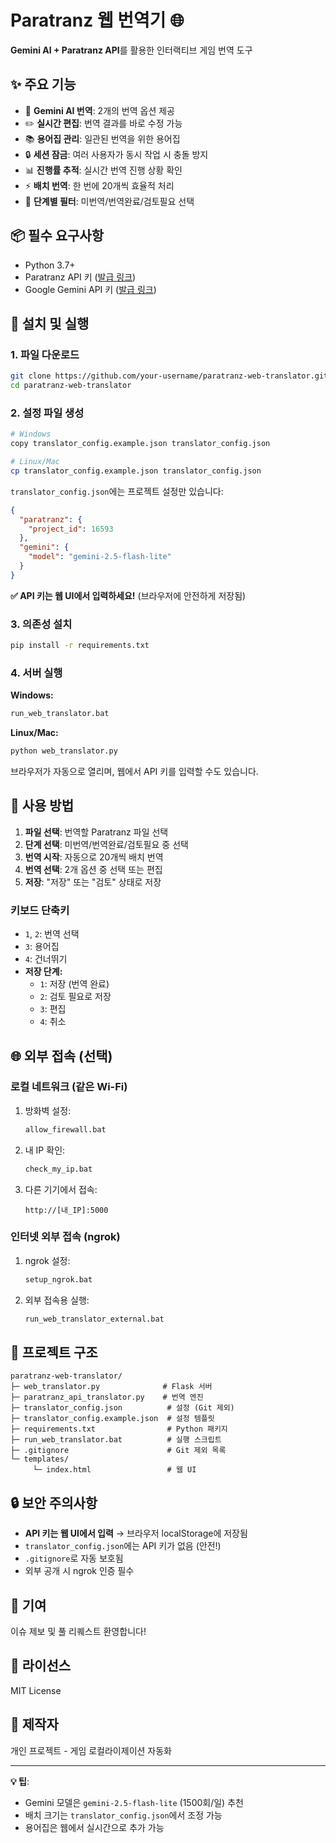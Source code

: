 # Paratranz 웹 번역기 🌐

**Gemini AI + Paratranz API**를 활용한 인터랙티브 게임 번역 도구

## ✨ 주요 기능

- 🤖 **Gemini AI 번역**: 2개의 번역 옵션 제공
- ✏️ **실시간 편집**: 번역 결과를 바로 수정 가능
- 📚 **용어집 관리**: 일관된 번역을 위한 용어집
- 🔒 **세션 잠금**: 여러 사용자가 동시 작업 시 충돌 방지
- 📊 **진행률 추적**: 실시간 번역 진행 상황 확인
- ⚡ **배치 번역**: 한 번에 20개씩 효율적 처리
- 🎯 **단계별 필터**: 미번역/번역완료/검토필요 선택

## 📦 필수 요구사항

- Python 3.7+
- Paratranz API 키 ([발급 링크](https://paratranz.cn/users/my))
- Google Gemini API 키 ([발급 링크](https://aistudio.google.com/app/apikey))

## 🚀 설치 및 실행

### 1. 파일 다운로드

```bash
git clone https://github.com/your-username/paratranz-web-translator.git
cd paratranz-web-translator
```

### 2. 설정 파일 생성

```bash
# Windows
copy translator_config.example.json translator_config.json

# Linux/Mac
cp translator_config.example.json translator_config.json
```

`translator_config.json`에는 프로젝트 설정만 있습니다:
```json
{
  "paratranz": {
    "project_id": 16593
  },
  "gemini": {
    "model": "gemini-2.5-flash-lite"
  }
}
```

**✅ API 키는 웹 UI에서 입력하세요!** (브라우저에 안전하게 저장됨)

### 3. 의존성 설치

```bash
pip install -r requirements.txt
```

### 4. 서버 실행

**Windows:**
```bash
run_web_translator.bat
```

**Linux/Mac:**
```bash
python web_translator.py
```

브라우저가 자동으로 열리며, 웹에서 API 키를 입력할 수도 있습니다.

## 📖 사용 방법

1. **파일 선택**: 번역할 Paratranz 파일 선택
2. **단계 선택**: 미번역/번역완료/검토필요 중 선택
3. **번역 시작**: 자동으로 20개씩 배치 번역
4. **번역 선택**: 2개 옵션 중 선택 또는 편집
5. **저장**: "저장" 또는 "검토" 상태로 저장

### 키보드 단축키

- `1`, `2`: 번역 선택
- `3`: 용어집
- `4`: 건너뛰기
- **저장 단계:**
  - `1`: 저장 (번역 완료)
  - `2`: 검토 필요로 저장
  - `3`: 편집
  - `4`: 취소

## 🌐 외부 접속 (선택)

### 로컬 네트워크 (같은 Wi-Fi)

1. 방화벽 설정:
   ```bash
   allow_firewall.bat
   ```
2. 내 IP 확인:
   ```bash
   check_my_ip.bat
   ```
3. 다른 기기에서 접속:
   ```
   http://[내_IP]:5000
   ```

### 인터넷 외부 접속 (ngrok)

1. ngrok 설정:
   ```bash
   setup_ngrok.bat
   ```
2. 외부 접속용 실행:
   ```bash
   run_web_translator_external.bat
   ```

## 📁 프로젝트 구조

```
paratranz-web-translator/
├─ web_translator.py              # Flask 서버
├─ paratranz_api_translator.py    # 번역 엔진
├─ translator_config.json          # 설정 (Git 제외)
├─ translator_config.example.json  # 설정 템플릿
├─ requirements.txt                # Python 패키지
├─ run_web_translator.bat          # 실행 스크립트
├─ .gitignore                      # Git 제외 목록
└─ templates/
     └─ index.html                 # 웹 UI
```

## 🔒 보안 주의사항

- **API 키는 웹 UI에서 입력** → 브라우저 localStorage에 저장됨
- `translator_config.json`에는 API 키가 없음 (안전!)
- `.gitignore`로 자동 보호됨
- 외부 공개 시 ngrok 인증 필수

## 🤝 기여

이슈 제보 및 풀 리퀘스트 환영합니다!

## 📝 라이선스

MIT License

## 👤 제작자

개인 프로젝트 - 게임 로컬라이제이션 자동화

---

**💡 팁**: 
- Gemini 모델은 `gemini-2.5-flash-lite` (1500회/일) 추천
- 배치 크기는 `translator_config.json`에서 조정 가능
- 용어집은 웹에서 실시간으로 추가 가능

